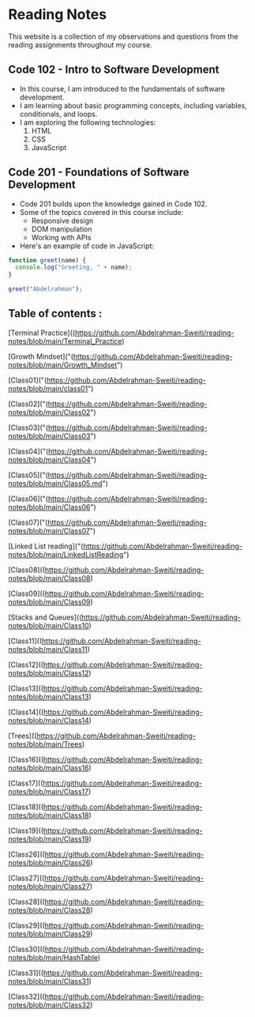 # Reading Notes

This website is a collection of my observations and questions from the reading assignments throughout my course.

## Code 102 - Intro to Software Development

- In this course, I am introduced to the fundamentals of software development.
- I am learning about basic programming concepts, including variables, conditionals, and loops.
- I am exploring the following technologies:
  1. HTML
  2. CSS
  3. JavaScript

## Code 201 - Foundations of Software Development

- Code 201 builds upon the knowledge gained in Code 102.
- Some of the topics covered in this course include:
  - Responsive design
  - DOM manipulation
  - Working with APIs
- Here's an example of code in JavaScript:




```javascript
function greet(name) {
  console.log("Greeting, " + name);
}

greet("Abdelrahman");
```

## Table of contents : 

[Terminal Practice]((https://github.com/Abdelrahman-Sweiti/reading-notes/blob/main/Terminal_Practice)

[Growth Mindset]("(https://github.com/Abdelrahman-Sweiti/reading-notes/blob/main/Growth_Mindset")

[Class01]("(https://github.com/Abdelrahman-Sweiti/reading-notes/blob/main/class01")

[Class02]("(https://github.com/Abdelrahman-Sweiti/reading-notes/blob/main/Class02")

[Class03]("(https://github.com/Abdelrahman-Sweiti/reading-notes/blob/main/Class03")

[Class04]("(https://github.com/Abdelrahman-Sweiti/reading-notes/blob/main/Class04")

[Class05]("(https://github.com/Abdelrahman-Sweiti/reading-notes/blob/main/Class05.md")

[Class06]("(https://github.com/Abdelrahman-Sweiti/reading-notes/blob/main/Class06")

[Class07]("(https://github.com/Abdelrahman-Sweiti/reading-notes/blob/main/Class07")

[Linked List reading]("(https://github.com/Abdelrahman-Sweiti/reading-notes/blob/main/LinkedListReading")

[Class08]((https://github.com/Abdelrahman-Sweiti/reading-notes/blob/main/Class08)

[Class09]((https://github.com/Abdelrahman-Sweiti/reading-notes/blob/main/Class09)

[Stacks and Queues]((https://github.com/Abdelrahman-Sweiti/reading-notes/blob/main/Class10)

[Class11]((https://github.com/Abdelrahman-Sweiti/reading-notes/blob/main/Class11)

[Class12]((https://github.com/Abdelrahman-Sweiti/reading-notes/blob/main/Class12)

[Class13]((https://github.com/Abdelrahman-Sweiti/reading-notes/blob/main/Class13)

[Class14]((https://github.com/Abdelrahman-Sweiti/reading-notes/blob/main/Class14)

[Trees]((https://github.com/Abdelrahman-Sweiti/reading-notes/blob/main/Trees)

[Class16]((https://github.com/Abdelrahman-Sweiti/reading-notes/blob/main/Class16)

[Class17]((https://github.com/Abdelrahman-Sweiti/reading-notes/blob/main/Class17)

[Class18]((https://github.com/Abdelrahman-Sweiti/reading-notes/blob/main/Class18)

[Class19]((https://github.com/Abdelrahman-Sweiti/reading-notes/blob/main/Class19)

[Class26]((https://github.com/Abdelrahman-Sweiti/reading-notes/blob/main/Class26)

[Class27]((https://github.com/Abdelrahman-Sweiti/reading-notes/blob/main/Class27)

[Class28]((https://github.com/Abdelrahman-Sweiti/reading-notes/blob/main/Class28)

[Class29]((https://github.com/Abdelrahman-Sweiti/reading-notes/blob/main/Class29)

[Class30]((https://github.com/Abdelrahman-Sweiti/reading-notes/blob/main/HashTable)

[Class31]((https://github.com/Abdelrahman-Sweiti/reading-notes/blob/main/Class31)

[Class32]((https://github.com/Abdelrahman-Sweiti/reading-notes/blob/main/Class32)











